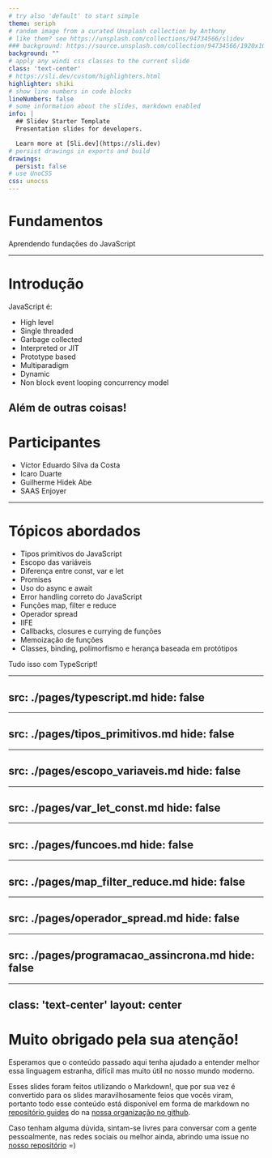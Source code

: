 ```yaml
---
# try also 'default' to start simple
theme: seriph
# random image from a curated Unsplash collection by Anthony
# like them? see https://unsplash.com/collections/94734566/slidev
### background: https://source.unsplash.com/collection/94734566/1920x1080
background: ""
# apply any windi css classes to the current slide
class: 'text-center'
# https://sli.dev/custom/highlighters.html
highlighter: shiki
# show line numbers in code blocks
lineNumbers: false
# some information about the slides, markdown enabled
info: |
  ## Slidev Starter Template
  Presentation slides for developers.

  Learn more at [Sli.dev](https://sli.dev)
# persist drawings in exports and build
drawings:
  persist: false
# use UnoCSS
css: unocss
---
```


# Fundamentos

Aprendendo fundações do JavaScript

---

# Introdução

JavaScript é:
- High level
- Single threaded
- Garbage collected
- Interpreted or JIT
- Prototype based
- Multiparadigm
- Dynamic
- Non block event looping concurrency model

Além de outras coisas!
---

# Participantes

- Víctor Eduardo Silva da Costa
- Icaro Duarte
- Guilherme Hidek Abe
- SAAS Enjoyer

---

# Tópicos abordados

- Tipos primitivos do JavaScript
- Escopo das variáveis
- Diferença entre const, var e let
- Promises
- Uso do async e await
- Error handling correto do JavaScript
- Funções map, filter e reduce
- Operador spread
- IIFE
- Callbacks, closures e currying de funções
- Memoização de funções
- Classes, binding, polimorfismo e herança baseada em protótipos

Tudo isso com TypeScript!

---
src: ./pages/typescript.md
hide: false
---

---
src: ./pages/tipos_primitivos.md
hide: false
---

---
src: ./pages/escopo_variaveis.md
hide: false
---

---
src: ./pages/var_let_const.md
hide: false
---

---
src: ./pages/funcoes.md
hide: false
---

---
src: ./pages/map_filter_reduce.md
hide: false
---

---
src: ./pages/operador_spread.md
hide: false
---

---
src: ./pages/programacao_assincrona.md
hide: false
---

---
class: 'text-center'
layout: center
---
# Muito obrigado pela sua atenção!

Esperamos que o conteúdo passado aqui tenha ajudado a entender melhor essa linguagem estranha, difícil mas muito útil no nosso mundo moderno.

Esses slides foram feitos utilizando o Markdown!, que por sua vez é convertido para os slides maravilhosamente feios que vocês viram, portanto todo esse conteúdo está disponível em forma de markdown no [repositório guides](https://github.com/tcc-ets/guides) do na [nossa organização no github](https://github.com/tcc-ets/).

Caso tenham alguma dúvida, sintam-se livres para conversar com a gente pessoalmente, nas redes sociais ou melhor ainda, abrindo uma issue no [nosso repositório](https://github.com/tcc-ets/guides) =)
